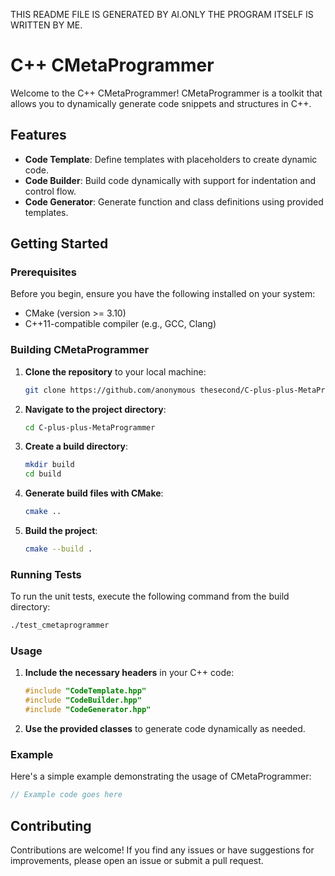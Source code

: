 
THIS README FILE IS GENERATED BY AI.ONLY THE PROGRAM ITSELF IS WRITTEN BY ME.
# C++ CMetaProgrammer

Welcome to the C++ CMetaProgrammer! CMetaProgrammer is a toolkit that allows you to dynamically generate code snippets and structures in C++.

## Features

- **Code Template**: Define templates with placeholders to create dynamic code.
- **Code Builder**: Build code dynamically with support for indentation and control flow.
- **Code Generator**: Generate function and class definitions using provided templates.

## Getting Started

### Prerequisites

Before you begin, ensure you have the following installed on your system:

- CMake (version >= 3.10)
- C++11-compatible compiler (e.g., GCC, Clang)

### Building CMetaProgrammer

1. **Clone the repository** to your local machine:

   ```bash
   git clone https://github.com/anonymous thesecond/C-plus-plus-MetaProgrammer.git
   ```

2. **Navigate to the project directory**:

   ```bash
   cd C-plus-plus-MetaProgrammer
   ```

3. **Create a build directory**:

   ```bash
   mkdir build
   cd build
   ```

4. **Generate build files with CMake**:

   ```bash
   cmake ..
   ```

5. **Build the project**:

   ```bash
   cmake --build .
   ```

### Running Tests

To run the unit tests, execute the following command from the build directory:

```bash
./test_cmetaprogrammer
```

### Usage

1. **Include the necessary headers** in your C++ code:

   ```cpp
   #include "CodeTemplate.hpp"
   #include "CodeBuilder.hpp"
   #include "CodeGenerator.hpp"
   ```

2. **Use the provided classes** to generate code dynamically as needed.

### Example

Here's a simple example demonstrating the usage of CMetaProgrammer:

```cpp
// Example code goes here
```

## Contributing

Contributions are welcome! If you find any issues or have suggestions for improvements, please open an issue or submit a pull request.

